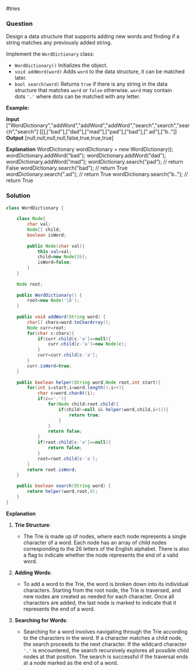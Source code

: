 #tries 
### Question
Design a data structure that supports adding new words and finding if a string matches any previously added string.

Implement the `WordDictionary` class:

- `WordDictionary()` Initializes the object.
- `void addWord(word)` Adds `word` to the data structure, it can be matched later.
- `bool search(word)` Returns `true` if there is any string in the data structure that matches `word` or `false` otherwise. `word` may contain dots `'.'` where dots can be matched with any letter.

**Example:**

**Input**
["WordDictionary","addWord","addWord","addWord","search","search","search","search"]
[[],["bad"],["dad"],["mad"],["pad"],["bad"],[".ad"],["b.."]]
**Output**
[null,null,null,null,false,true,true,true]

**Explanation**
WordDictionary wordDictionary = new WordDictionary();
wordDictionary.addWord("bad");
wordDictionary.addWord("dad");
wordDictionary.addWord("mad");
wordDictionary.search("pad"); // return False
wordDictionary.search("bad"); // return True
wordDictionary.search(".ad"); // return True
wordDictionary.search("b.."); // return True

### Solution

```java
class WordDictionary {  
  
    class Node{  
        char val;  
        Node[] child;  
        boolean isWord;  
  
        public Node(char val){  
            this.val=val;  
            child=new Node[26];  
            isWord=false;  
        }  
    }  
  
    Node root;  
  
    public WordDictionary() {  
        root=new Node('\0');  
    }  
  
    public void addWord(String word) {  
        char[] chars=word.toCharArray();  
        Node curr=root;  
        for(char c:chars){  
            if(curr.child[c-'a']==null){  
                curr.child[c-'a']=new Node(c);  
            }  
            curr=curr.child[c-'a'];  
        }  
        curr.isWord=true;  
    }  
  
    public boolean helper(String word,Node root,int start){  
        for(int i=start;i<word.length();i++){  
            char c=word.charAt(i);  
            if(c=='.'){  
                for(Node child:root.child){  
                    if(child!=null && helper(word,child,i+1)){  
                        return true;  
                    }  
                }  
                return false;  
            }  
            if(root.child[c-'a']==null){  
                return false;  
            }  
            root=root.child[c-'a'];  
        }  
        return root.isWord;  
    }  
  
    public boolean search(String word) {  
        return helper(word,root,0);  
    }  
}
```

**Explanation**
1. **Trie Structure**:
    
    - The Trie is made up of nodes, where each node represents a single character of a word. Each node has an array of child nodes corresponding to the 26 letters of the English alphabet. There is also a flag to indicate whether the node represents the end of a valid word.
2. **Adding Words**:
    
    - To add a word to the Trie, the word is broken down into its individual characters. Starting from the root node, the Trie is traversed, and new nodes are created as needed for each character. Once all characters are added, the last node is marked to indicate that it represents the end of a word.
3. **Searching for Words**:
    
    - Searching for a word involves navigating through the Trie according to the characters in the word. If a character matches a child node, the search proceeds to the next character. If the wildcard character `'.'` is encountered, the search recursively explores all possible child nodes at that position. The search is successful if the traversal ends at a node marked as the end of a word.